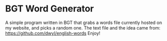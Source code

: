 # BGT Word Generator
A simple program written in BGT that grabs a words file currently hosted on my website, and picks a random one.
The text file and the idea came from: https://github.com/dwyl/english-words
Enjoy!